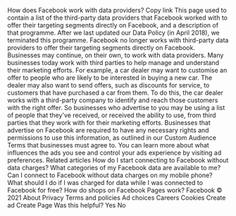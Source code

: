 How does Facebook work with data providers?
Copy link
This page used to contain a list of the third-party data providers that Facebook worked with to offer their targeting segments directly on Facebook, and a description of that programme. After we last updated our Data Policy (in April 2018), we terminated this programme. Facebook no longer works with third-party data providers to offer their targeting segments directly on Facebook.
Businesses may continue, on their own, to work with data providers. Many businesses today work with third parties to help manage and understand their marketing efforts. For example, a car dealer may want to customise an offer to people who are likely to be interested in buying a new car. The dealer may also want to send offers, such as discounts for service, to customers that have purchased a car from them. To do this, the car dealer works with a third-party company to identify and reach those customers with the right offer.
So businesses who advertise to you may be using a list of people that they've received, or received the ability to use, from third parties that they work with for their marketing efforts. Businesses that advertise on Facebook are required to have any necessary rights and permissions to use this information, as outlined in our Custom Audience Terms that businesses must agree to.
You can learn more about what influences the ads you see and control your ads experience by visiting ad preferences.
Related articles
How do I start connecting to Facebook without data charges?
What categories of my Facebook data are available to me?
Can I connect to Facebook without data charges on my mobile phone?
What should I do if I was charged for data while I was connected to Facebook for free?
How do shops on Facebook Pages work?
Facebook © 2021
About
Privacy
Terms and policies
Ad choices
Careers
Cookies
Create ad
Create Page
Was this helpful?
Yes
No